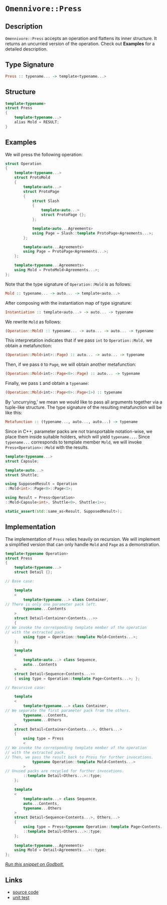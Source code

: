 <!-- Copyright 2024 Feng Mofan
SPDX-License-Identifier: Apache-2.0 -->

# `Omennivore::Press`

## Description

`Omennivore::Press` accepts an operation and flattens its inner structure. It returns an uncurried version of the operation. Check out **Examples** for a detailed description.

## Type Signature

```Haskell
Press :: typename... -> template<typename...>
```

## Structure

```C++
template<typename>
struct Press
{
    template<typename...>
    alias Mold = RESULT;
}
```

## Examples

We will press the following operation:

```C++
struct Operation
{
    template<typename...>
    struct ProtoMold
    {
        template<auto...>
        struct ProtoPage 
        {
            struct Slash
            {
                template<auto...>
                struct ProtoPage {};
            };

            template<auto...Agreements>
            using Page = Slash::template ProtoPage<Agreements...>;
        };

        template<auto...Agreements>
        using Page = ProtoPage<Agreements...>;
    };

    template<typename...Agreements>
    using Mold = ProtoMold<Agreements...>;
};
```

Note that the type signature of `Operation::Mold` is as follows:

```Haskell
Mold :: typename... -> auto... -> template<auto...>
```

After composing with the instantiation map of type signature:

```Haskell
Instantiation :: template<auto...> -> auto... -> typename
```

We rewrite `Mold` as follows:

```Haskell
(Operation::Mold) :: typename... -> auto... -> auto... -> typename
```

This interpretation indicates that if we pass `int` to `Operation::Mold,` we obtain a metafunction:

```Haskell
(Operation::Mold<int>::Page) :: auto... -> auto... -> typename
```

Then, if we pass `0` to `Page`, we will obtain another metafunction:

```Haskell
(Operation::Mold<int>::Page<0>::Page) :: auto... -> typename
```

Finally, we pass `1` and obtain a `typename`:

```Haskell
(Operation::Mold<int>::Page<0>::Page<1>) :: typename
```

By 'uncurrying,' we mean we would like to pass all arguments together via a tuple-like structure.
The type signature of the resulting metafunction will be like this:

```Haskell
Metafunction :: (typename..., auto..., auto...) -> typename
```

Since in C++, parameter packs are not transportable notation-wise, we place them inside suitable holders, which will yield `typename...`. Since `typename...` corresponds to template member `Mold`, we will invoke `Press<Operation>::Mold` with the results.

```C++
template<typename...>
struct Capsule;

template<auto...>
struct Shuttle;

using SupposedResult = Operation
::Mold<int>::Page<0>::Page<1>;

using Result = Press<Operation>
::Mold<Capsule<int>, Shuttle<0>, Shuttle<1>>;

static_assert(std::same_as<Result, SupposedResult>);
```

## Implementation

The implementation of `Press` relies heavily on recursion.
We will implement a simplified version that can only handle `Mold` and `Page` as a demonstration.

```C++
template<typename Operation>
struct Press
{
    template<typename...>
    struct Detail {};

// Base case:

    template
    <
        template<typename...> class Container,
// There is only one parameter pack left.
        typename...Contents
    >
    struct Detail<Container<Contents...>>
    {
// We invoke the corresponding template member of the operation
// with the extracted pack.
        using type = Operation::template Mold<Contents...>; 
    };

    template
    <
        template<auto...> class Sequence,
        auto...Contents
    >
    struct Detail<Sequence<Contents...>>
    { using type = Operation::template Page<Contents...>; };

// Recursive case:

    template
    <
        template<typename...> class Container,
// We separate the first parameter pack from the others.
        typename...Contents,
        typename...Others
    >
    struct Detail<Container<Contents...>, Others...>
    {
        using type = Press
        <
// We invoke the corresponding template member of the operation
// with the extracted pack.
// Then, we pass the result back to Press for further invocations.
            typename Operation::template Mold<Contents...>
        >
// Unused packs are recycled for further invocations.
        ::template Detail<Others...>::type;
    };

    template
    <
        template<auto...> class Sequence,
        auto...Contents,
        typename...Others
    >
    struct Detail<Sequence<Contents...>, Others...>
    {
        using type = Press<typename Operation::template Page<Contents...>>
        ::template Detail<Others...>::type;
    };
    
    template<typename...Agreements>
    using Mold = Detail<Agreements...>::type;
};
```

[*Run this snippet on Godbolt.*](https://godbolt.org/#z:OYLghAFBqd5QCxAYwPYBMCmBRdBLAF1QCcAaPECAMzwBtMA7AQwFtMQByARg9KtQYEAysib0QXACx8BBAKoBnTAAUAHpwAMvAFYTStJg1DIApACYAQuYukl9ZATwDKjdAGFUtAK4sGISQBspK4AMngMmAByPgBGmMQgAQCspAAOqAqETgwe3r7%2BQemZjgJhEdEscQnJtpj2JQxCBEzEBLk%2BfoG19dlNLQRlUbHxiSkKza3t%2BV3j/YMVVaMAlLaoXsTI7BwEmCypBjsmAMxuBACeqYysmADUAPKXxEwNx9gmGgCC48ReDjfKxEwCgU7w%2BJgA7FZPjcYTcdnsDphjqcLlc2AA6TGvUGwm7fX4EG4AEUwzToNwhVnBROOULBnwA9AybhYmEobqIlCBQTjYfD9s8kdDYcjebiYfzEcjzpdmBisUdsByDMCbh5BExwvFSKCmTcACoIeK3PAKG4CWhnc0RG6pFrXHbEW1MZAAaxu9CoBHRYvFMrRmEx6PVO0EIOFMOxEbxBB%2BfxJZNoyJDmoixGTskYBAUQexit9lN1zIA6iaGAA3VCu24EI0ckiAhTpBj4Ixw3YCnY3NiVeLmqhwuuoR7PbJFm4Ad0ICEHt0wqljLp26Gdbp90dxXkybf9FKORPuI4aIBAksFNwAsp50BnBFmcwq3kcLBToxCac%2BedGz4c3ydfbiP5IicTBeEQuaKsqbJmkImAAI5eIwmw6husKgeBmIhveBb5tG%2BLxqSmpJicsEIUhwFuFhYYQU%2BbxvpCNxbuEwBwqie4Hg88Sjs4p4doi/xMMAFFUdmNG0hS1K0l%2BHx6gASpgyDrJk5a3Jy7DSYBfGCjhbgAXyWmHCc/pyoGj5QaqKZamQ46lnimB2k8Xa1rcNDEOMzpPGwjqru6VDEKgLCzuazlueuHzinyqImUGIkKCh4URaxsrXEGdwheGCWRrhmUxnGhIJkRt5kmmRX3jRpD3OlYn0XSiWMduLG7scB4AkCGV1aKjIlmWlbVkFaDEI2zato1Bm3D2VT9kFw5cS8XWTtOQXzouDiYCudpruOhqMBVE63HaqrOTcjZeLQhIxC67pEP8jZmvwTpUOsIU3OElaiA0OZ6RFxnXIes3ZCeQGXtepXUY%2BX17nRMnMnIDBbmtPlmi0tyAsgZzIPQK73Tcj2tEaTqvag73ZJ9qEwoDY3EoRdDIml%2BMPj6iqA6iUn0R%2BdK%2BkBOkQ1zIFgagNHmTB8GIQwyEQ%2BhAuYZmYbxXVP3yuidPxO1IrZbi%2BH5dTxFuKRoubKDomPhVyuheDNUQ0xO5sc1N1tdKUW/ZxjkA7xCLnsognCTLRuM7REMU%2B7XYFTTJymwzrzM5crM5e%2BMe4pzY0O8lisfMAgK7Nh6uwlbLFXrQK62yHOtpxnbBg37UfARzkmfp8uoAFRN83LcMo3Tf6tgQj6s3beMi3A8N339JgmYRzhBjXhYHubhgXQhBnFGI%2Ba39LsCDykKJ0HFEK6Zfu%2BivAKoEQ%2Bc3hbZPttvyKS9VOUa7GBI3cfqCe0Jr53yKm8X/feU3EIKoIAhgnL%2BH86oSiTnzDC%2B9v6JUPv5Igr9biFlrrVMBkYUEaTQZfTsFEb6YlLpgTOYYl5YPqsxASb9bb/zZEgN2OCn4IK9siAhRDfZ5lQRFOOdcR7ywgW4PB6IWHl2zCQxKucKFIP3Awl%2BTCThCLKuDbhwD2aYPAVfIyjtU7p0IcIkE2cYTiNPuxaRp9mHaNYRHfM3CuEc0%2BLzFEKc95LxXvw1IChTrV2kvYgRziH5/CEAgMCBB6Ax1BOIoQXhUhFDWvJdxZ1jHO24gwUEJ5TEnHCAQSOIBEHIg0FknJJwuDsOkuI2Jp1CS21asCWmR4xzZVSSDE4ri4kUQya8CqASgkhJOHkxUHTAkEGCRRIpViny2K%2BM0RwyAAD60F4gEAgOMdAJ4FDXFmXotwZSzodMidE9AWzMmKiWDHDgKxaCcCSLwPw3BeCoE4LpSw1g8RrA2EgsePBSAEE0KclYroQBJEkOiDQkguDgiOBoJIGgzABACGYAAHHC/QnBJC8BYBIDQGhSDXK0KQO5HBeAKBAJir5HAtArDgLAGAiAQBrAIKkMC5BKBoD2HQeIkRricFUHCgIABaAIkgbjAGQMgG4Uh0RmF4GtQgJA8DLK4DIQQIgxDsCkAq%2BQSg1DfNILoeVE4nipE4DwM5FyrlarxXcMC9LCSoAHFy3l/LBXCtFYCswNwIAeBZfQJ05gjhcCWLwElZLSAQCQMy1IrKyAUAgGGiNIBgBSDMHwOgjpCUQBiFqmI4QWhnENbwTNzBiBnDuDEbQCkSUfOZcIu4DBLRaqwDELwwB%2BG0FoISm5pAsAsEMMAcQpLeD4FRo4FSbacXzgUmBLYHyMl1C1bQPAMQniFo8FgLVsY8BovbSpYgMQMiYBJF2owc6jDfJWFQAwwAFAADU8CYAnJxa5Hz%2BCKtEOIVVT71UqHUH27VegDDHtMI8yw%2Bh52EsgCsYcH1OA8qWc1ADVhLBmBxagLdxBZVAngCsOwZaAYQFcFMPw8rQhagWCMeVRQsgCHw3ocjDR5jDASPKrDDhegTDaJ4DoegmMND6K0OjvYGO2FY1RxjrG%2BOLD9asdYmwJDGo4JcrFZrOA3DtXygVQqRVitdRAXA0rvXvP9Z8k9KwjRMCwAkCAvz/BHHRAATiOOCSQwKzCBAxUkAINmkUcBRaQNFvr0QBC4AEOFNm4WBYBVwJIdmgjYtuZwAlRLDN9vJVSkNNLLUMqjTGr17K2CcBaCwcs4IeVMCgm2LgNn0RcCBZK/ARBUNyrVUq190h32KE/Vq3Qia9VMANTc2T8mYu4s4BaulYEpr5cK8V0rLFyuVaBW6j14avUUjHmYAzgbTnBtDQFJb2pMs7djRNorGNu3la4JimgZ0VaUHTd%2B/N2bc2kHu4W4tpaHCPcrVmattbv31sbc21tj3O3dt7Tigd2Hh1arHYpHYj3p3nO/XOhd2bl1bBxWujdHyt07qUPukHzET18HPVem9d7ZSPffU1lVLXZBtc1d%2Bzr%2Bhu0oGsNYYDMRQMWdxakSDHBoMEBvPuOD1hEO3JQ2hznmG6jYecLhlswnggtjE6RtIGQKM5HY/kMjavaPEfo5x6XzGBA8bY3kAj3QZeNFE3r/jnGhOa/N7MXjNvxOYZedJiTCOBuKY4DcI7U2TtlYq1VjQbqdN1ZW769bRnSAmbM5QWT3nfMVeBeCSL4IwWSGc/y%2BVg28XxeJYTil1LaVWsZdGg72WOUcHyw6lgChywivLLNxE4wau6dlXoSnL7qdqrp1%2BnFugjikG671o1nnvffvNel61A5a8Cvr43m4zeKut8JO6yvfYfVHGj0lrbKBN%2BRqZYfkAjeonTJX9MtfsziAsH5Umq7bkbsZqzYWx7z2i0lrLR9gKVaa05t%2B0wAbSbTEEB3bWB0PTR37TwEHTwEh2/WhwnThzvARxxSR0XTOFR1XVQ0x14Gx13Tx0PQJz3zPUEhJ1vXvQp1kCpwkBp0EH7w6xAGHz/WMFZyAyR0l2515wZCWRZ0AwsFF1xXFywE4K4xwzwwdz0CI3KH1212KGyAVxo2yGVwEzEON3tzNwNx6HULmBdxVyd1Nw4xE10JkNtwkwUHdxVX61NSnyU3n27Abybxb0FHcm01qxIEjz9QDRjzjxGC5wRyTxADMAqyOCOCSEhRBQxVCPBCCwU1sPxVsASw2yWEs0kCSFsySDhWhRs0kBszBXsy4GYM4COBsKQzi0SzJVkwlTiLKISOSJWC3UyGcEkCAA%3D)

## Links

- [source code](../../../../conceptrodon/omennivore/press.hpp)
- [unit test](../../../../tests/unit/omennivore/press.test.hpp)

